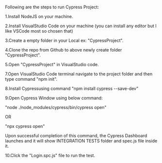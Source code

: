 Following are the steps to run Cypress Project:

1.Install NodeJS on your machine.

2.Install VisualStudio Code on your machine (you can install any editor but I like VSCode most so chosen that)

3.Create a empty folder in your Local ex: "CypressProject".

4.Clone the repo from Github to above newly create folder "CypressProject".

5.Open "CypressProject" in VisualStudio code.

7.Open VisualStudio Code terminal navigate to the project folder and then type command "npm init".

8.Install Cypressusing command "npm install cypress --save-dev"

9.Open Cypress Window using below command:

"node ./node_modules/cypress/bin/cypress open"

OR

"npx cypress open"

Upon successful completion of this command, the Cypress Dashboard launches and it will show INTEGRATION TESTS folder
and spec.js file inside it.

10.Click the "Login.spc.js"  file to run the test.



